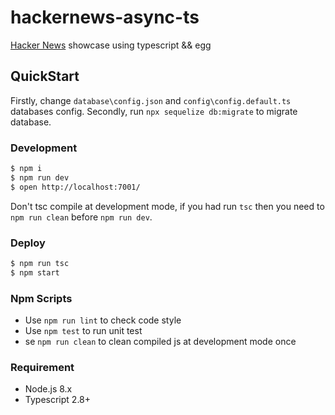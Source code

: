 # hackernews-async-ts

[Hacker News](https://news.ycombinator.com/) showcase using typescript && egg

## QuickStart

Firstly, change `database\config.json` and `config\config.default.ts` databases config.
Secondly, run `npx sequelize db:migrate` to migrate database.

### Development

```bash
$ npm i
$ npm run dev
$ open http://localhost:7001/
```

Don't tsc compile at development mode, if you had run `tsc` then you need to `npm run clean` before `npm run dev`.

### Deploy

```bash
$ npm run tsc
$ npm start
```

### Npm Scripts

- Use `npm run lint` to check code style
- Use `npm test` to run unit test
- se `npm run clean` to clean compiled js at development mode once

### Requirement

- Node.js 8.x
- Typescript 2.8+
